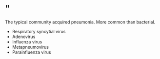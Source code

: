 # "

The typical community acquired pneumonia.
More common than bacterial.

- Respiratory syncytial virus
- Adenovirus
- Influenza virus
- Metapneumovirus
- Parainfluenza virus
